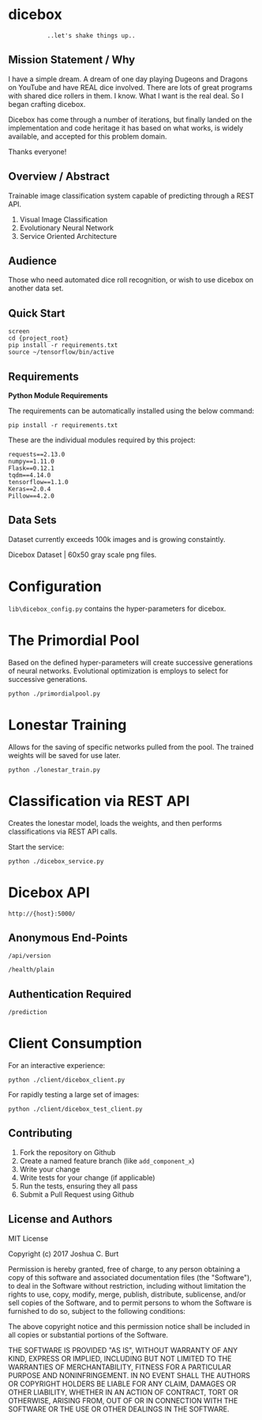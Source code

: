 # dicebox
               ..let's shake things up..

Mission Statement / Why
-----------------------
I have a simple dream.  A dream of one day playing Dugeons and Dragons on YouTube and have REAL dice involved.  There are lots of great programs with shared dice rollers in them.  I know.  What I want is the real deal.  So I began crafting dicebox.

Dicebox has come through a number of iterations, but finally landed on the implementation and code heritage it has based on what works, is widely available, and accepted for this problem domain.

Thanks everyone!

Overview / Abstract
-------------------
Trainable image classification system capable of predicting through a REST API.

1. Visual Image Classification
2. Evolutionary Neural Network
3. Service Oriented Architecture


Audience
--------
Those who need automated dice roll recognition, or wish to use dicebox on another data set.

Quick Start
-----------
```
screen
cd {project_root}
pip install -r requirements.txt
source ~/tensorflow/bin/active
```

Requirements
------------

**Python Module Requirements**

The requirements can be automatically installed using the below command:
```
pip install -r requirements.txt
```
These are the individual modules required by this project:

```
requests==2.13.0
numpy==1.11.0
Flask==0.12.1
tqdm==4.14.0
tensorflow==1.1.0
Keras==2.0.4
Pillow==4.2.0
```

Data Sets
---------
Dataset currently exceeds 100k images and is growing constaintly.

Dicebox Dataset | 60x50 gray scale png files.

Configuration
=============
`lib\dicebox_config.py` contains the hyper-parameters for dicebox.


The Primordial Pool
===================
Based on the defined hyper-parameters will create successive generations of neural networks.  Evolutional optimization is employs to select for successive generations.
```
python ./primordialpool.py
```

Lonestar Training
=================
Allows for the saving of specific networks pulled from the pool.  The trained weights will be saved for use later.
```
python ./lonestar_train.py
```

Classification via REST API
===========================
Creates the lonestar model, loads the weights, and then performs classifications via REST API calls.

Start the service:
```
python ./dicebox_service.py
```

Dicebox API
===========

`http://{host}:5000/`


Anonymous End-Points
-------------------
`/api/version`

`/health/plain`

Authentication Required
-----------------------
`/prediction`


Client Consumption
==================
For an interactive experience:
```
python ./client/dicebox_client.py
```

For rapidly testing a large set of images:
```
python ./client/dicebox_test_client.py
```

Contributing
------------
1. Fork the repository on Github
2. Create a named feature branch (like `add_component_x`)
3. Write your change
4. Write tests for your change (if applicable)
5. Run the tests, ensuring they all pass
6. Submit a Pull Request using Github

License and Authors
-------------------
MIT License

Copyright (c) 2017 Joshua C. Burt

Permission is hereby granted, free of charge, to any person obtaining a copy
of this software and associated documentation files (the "Software"), to deal
in the Software without restriction, including without limitation the rights
to use, copy, modify, merge, publish, distribute, sublicense, and/or sell
copies of the Software, and to permit persons to whom the Software is
furnished to do so, subject to the following conditions:

The above copyright notice and this permission notice shall be included in all
copies or substantial portions of the Software.

THE SOFTWARE IS PROVIDED "AS IS", WITHOUT WARRANTY OF ANY KIND, EXPRESS OR
IMPLIED, INCLUDING BUT NOT LIMITED TO THE WARRANTIES OF MERCHANTABILITY,
FITNESS FOR A PARTICULAR PURPOSE AND NONINFRINGEMENT. IN NO EVENT SHALL THE
AUTHORS OR COPYRIGHT HOLDERS BE LIABLE FOR ANY CLAIM, DAMAGES OR OTHER
LIABILITY, WHETHER IN AN ACTION OF CONTRACT, TORT OR OTHERWISE, ARISING FROM,
OUT OF OR IN CONNECTION WITH THE SOFTWARE OR THE USE OR OTHER DEALINGS IN THE
SOFTWARE.
